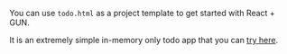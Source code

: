 You can use `todo.html` as a project template to get started with React + GUN.

It is an extremely simple in-memory only todo app that you can [try here](https://gunjs.herokuapp.com/react/todo.html).
